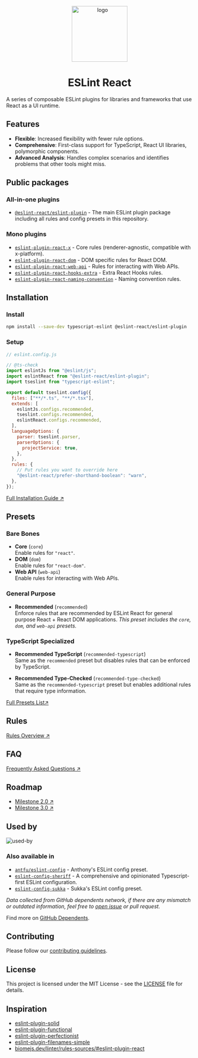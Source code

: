 <!-- eslint-disable markdown/no-html -->

<p align="center"><img src="https://eslint-react.xyz/logo.svg" alt="logo" width="150" /></p>

<h1 align="center" alt="title">ESLint React</h1>

A series of composable ESLint plugins for libraries and frameworks that use React as a UI runtime.

## Features

- **Flexible**: Increased flexibility with fewer rule options.
- **Comprehensive**: First-class support for TypeScript, React UI libraries, polymorphic components.
- **Advanced Analysis**: Handles complex scenarios and identifies problems that other tools might miss.

## Public packages

### All-in-one plugins

- [`@eslint-react/eslint-plugin`](https://www.npmjs.com/package/@eslint-react/eslint-plugin) - The main ESLint plugin package including all rules and config presets in this repository.

### Mono plugins

- [`eslint-plugin-react-x`](https://github.com/rEl1cx/eslint-react/tree/main/packages/plugins/eslint-plugin-react-x) - Core rules (renderer-agnostic, compatible with x-platform).
- [`eslint-plugin-react-dom`](https://github.com/rEl1cx/eslint-react/tree/main/packages/plugins/eslint-plugin-react-dom) - DOM specific rules for React DOM.
- [`eslint-plugin-react-web-api`](https://github.com/rEl1cx/eslint-react/tree/main/packages/plugins/eslint-plugin-react-web-api) - Rules for interacting with Web APIs.
- [`eslint-plugin-react-hooks-extra`](https://github.com/rEl1cx/eslint-react/tree/main/packages/plugins/eslint-plugin-react-hooks-extra) - Extra React Hooks rules.
- [`eslint-plugin-react-naming-convention`](https://github.com/rEl1cx/eslint-react/tree/main/packages/plugins/eslint-plugin-react-naming-convention) - Naming convention rules.

## Installation

### Install

```sh
npm install --save-dev typescript-eslint @eslint-react/eslint-plugin
```

### Setup

```js
// eslint.config.js

// @ts-check
import eslintJs from "@eslint/js";
import eslintReact from "@eslint-react/eslint-plugin";
import tseslint from "typescript-eslint";

export default tseslint.config({
  files: ["**/*.ts", "**/*.tsx"],
  extends: [
    eslintJs.configs.recommended,
    tseslint.configs.recommended,
    eslintReact.configs.recommended,
  ],
  languageOptions: {
    parser: tseslint.parser,
    parserOptions: {
      projectService: true,
    },
  },
  rules: {
    // Put rules you want to override here
    "@eslint-react/prefer-shorthand-boolean": "warn",
  },
});
```

[Full Installation Guide ↗](https://eslint-react.xyz/docs/getting-started)

</details>

## Presets

### Bare Bones

- **Core** (`core`)\
  Enable rules for `"react"`.
- **DOM** (`dom`)\
  Enable rules for `"react-dom"`.
- **Web API** (`web-api`)\
  Enable rules for interacting with Web APIs.

### General Purpose

- **Recommended** (`recommended`)\
  Enforce rules that are recommended by ESLint React for general purpose React + React DOM applications.
  _This preset includes the `core`, `dom`, and `web-api` presets._

### TypeScript Specialized

- **Recommended TypeScript** (`recommended-typescript`)\
  Same as the `recommended` preset but disables rules that can be enforced by TypeScript.

- **Recommended Type-Checked** (`recommended-type-checked`)\
  Same as the `recommended-typescript` preset but enables additional rules that require type information.

[Full Presets List↗](https://eslint-react.xyz/docs/presets)

## Rules

[Rules Overview ↗](https://eslint-react.xyz/docs/rules/overview)

## FAQ

[Frequently Asked Questions ↗](https://eslint-react.xyz/docs/faq)

## Roadmap

- [Milestone 2.0 ↗](https://eslint-react.xyz/roadmap#milestone-20)
- [Milestone 3.0 ↗](https://eslint-react.xyz/roadmap#milestone-30-draft)

## Used by

![used-by](https://eslint-react.xyz/used_by.png)

### Also available in

- [`antfu/eslint-config`](https://github.com/antfu/eslint-config) - Anthony's ESLint config preset.
- [`eslint-config-sheriff`](https://github.com/AndreaPontrandolfo/sheriff) - A comprehensive and opinionated Typescript-first ESLint configuration.
- [`eslint-config-sukka`](https://github.com/SukkaW/eslint-config-sukka) - Sukka's ESLint config preset.

_Data collected from GitHub dependents network, if there are any mismatch or outdated information, feel free to [open issue](https://github.com/rEl1cx/eslint-react/issues/new?assignees=&labels=type%3A+documentation&projects=&template=docs_report.md&title=%5Bdocs%5D+) or pull request._

Find more on [GitHub Dependents](https://github.com/rEl1cx/eslint-react/network/dependents).

## Contributing

Please follow our [contributing guidelines](./.github/CONTRIBUTING.md).

## License

This project is licensed under the MIT License - see the [LICENSE](LICENSE) file for details.

## Inspiration

- [eslint-plugin-solid](https://github.com/solidjs-community/eslint-plugin-solid)
- [eslint-plugin-functional](https://github.com/eslint-functional/eslint-plugin-functional)
- [eslint-plugin-perfectionist](https://github.com/azat-io/eslint-plugin-perfectionist)
- [eslint-plugin-filenames-simple](https://github.com/epaew/eslint-plugin-filenames-simple)
- [biomejs.dev/linter/rules-sources/#eslint-plugin-react](https://biomejs.dev/linter/rules-sources/#eslint-plugin-react)
